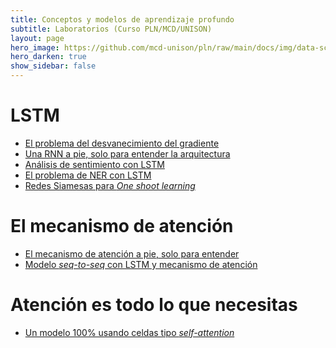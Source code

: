```yaml
---
title: Conceptos y modelos de aprendizaje profundo
subtitle: Laboratorios (Curso PLN/MCD/UNISON)
layout: page
hero_image: https://github.com/mcd-unison/pln/raw/main/docs/img/data-science-banner.jpg
hero_darken: true
show_sidebar: false
---
```


# LSTM

- [El problema del desvanecimiento del gradiente](https://www.github.com/mcd-unison/pln/blob/main/labs/RNN/vanish-grad.ipynb)
- [Una RNN a pie, solo para entender la arquitectura](https://www.github.com/mcd-unison/pln/blob/main/labs/RNN/Estados-ocultos.ipynb)
- [Análisis de sentimiento con LSTM](https://www.github.com/mcd-unison/pln/blob/main/labs/RNN/LSTM-IMdb.ipynb)
- [El problema de NER con LSTM]()
- [Redes Siamesas para *One shoot learning*]()

# El mecanismo de atención

- [El mecanismo de atención a pie, solo para entender]()
- [Modelo *seq-to-seq* con LSTM y mecanismo de atención]()

# Atención es todo lo que necesitas

- [Un modelo 100% usando celdas tipo *self-attention*]()